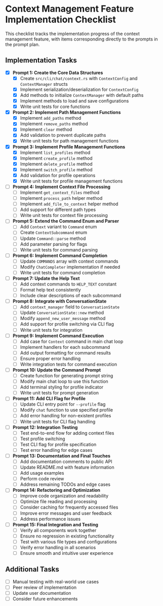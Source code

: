 # Context Management Feature Implementation Checklist

This checklist tracks the implementation progress of the context management feature, with items corresponding directly to the prompts in the prompt plan.

## Implementation Tasks

- [x] **Prompt 1: Create the Core Data Structures**
  - [x] Create `src/cli/chat/context.rs` with `ContextConfig` and `ContextManager` structs
  - [x] Implement serialization/deserialization for `ContextConfig`
  - [x] Add methods to initialize `ContextManager` with default paths
  - [x] Implement methods to load and save configurations
  - [x] Write unit tests for core functions

- [x] **Prompt 2: Implement Path Management Functions**
  - [x] Implement `add_paths` method
  - [x] Implement `remove_paths` method
  - [x] Implement `clear` method
  - [x] Add validation to prevent duplicate paths
  - [x] Write unit tests for path management functions

- [x] **Prompt 3: Implement Profile Management Functions**
  - [x] Implement `list_profiles` method
  - [x] Implement `create_profile` method
  - [x] Implement `delete_profile` method
  - [x] Implement `switch_profile` method
  - [x] Add validation for profile operations
  - [x] Write unit tests for profile management functions

- [ ] **Prompt 4: Implement Context File Processing**
  - [ ] Implement `get_context_files` method
  - [ ] Implement `process_path` helper method
  - [ ] Implement `add_file_to_context` helper method
  - [ ] Add support for different path types
  - [ ] Write unit tests for context file processing

- [ ] **Prompt 5: Extend the Command Enum and Parser**
  - [ ] Add `Context` variant to `Command` enum
  - [ ] Create `ContextSubcommand` enum
  - [ ] Update `Command::parse` method
  - [ ] Add parameter parsing for flags
  - [ ] Write unit tests for command parsing

- [ ] **Prompt 6: Implement Command Completion**
  - [ ] Update `COMMANDS` array with context commands
  - [ ] Modify `ChatCompleter` implementation if needed
  - [ ] Write unit tests for command completion

- [ ] **Prompt 7: Update the Help Text**
  - [ ] Add context commands to `HELP_TEXT` constant
  - [ ] Format help text consistently
  - [ ] Include clear descriptions of each subcommand

- [ ] **Prompt 8: Integrate with ConversationState**
  - [ ] Add `context_manager` field to `ConversationState`
  - [ ] Update `ConversationState::new` method
  - [ ] Modify `append_new_user_message` method
  - [ ] Add support for profile switching via CLI flag
  - [ ] Write unit tests for integration

- [ ] **Prompt 9: Implement Command Execution**
  - [ ] Add case for `Context` command in main chat loop
  - [ ] Implement handlers for each subcommand
  - [ ] Add output formatting for command results
  - [ ] Ensure proper error handling
  - [ ] Write integration tests for command execution

- [ ] **Prompt 10: Update the Command Prompt**
  - [ ] Create function for generating prompt string
  - [ ] Modify main chat loop to use this function
  - [ ] Add terminal styling for profile indicator
  - [ ] Write unit tests for prompt generation

- [ ] **Prompt 11: Add CLI Flag for Profile**
  - [ ] Update CLI entry point for `--profile` flag
  - [ ] Modify `chat` function to use specified profile
  - [ ] Add error handling for non-existent profiles
  - [ ] Write unit tests for CLI flag handling

- [ ] **Prompt 12: Integration Testing**
  - [ ] Test end-to-end flow for adding context files
  - [ ] Test profile switching
  - [ ] Test CLI flag for profile specification
  - [ ] Test error handling for edge cases

- [ ] **Prompt 13: Documentation and Final Touches**
  - [ ] Add documentation comments to public API
  - [ ] Update README.md with feature information
  - [ ] Add usage examples
  - [ ] Perform code review
  - [ ] Address remaining TODOs and edge cases

- [ ] **Prompt 14: Refactoring and Optimization**
  - [ ] Improve code organization and readability
  - [ ] Optimize file reading and processing
  - [ ] Consider caching for frequently accessed files
  - [ ] Improve error messages and user feedback
  - [ ] Address performance issues

- [ ] **Prompt 15: Final Integration and Testing**
  - [ ] Verify all components work together
  - [ ] Ensure no regression in existing functionality
  - [ ] Test with various file types and configurations
  - [ ] Verify error handling in all scenarios
  - [ ] Ensure smooth and intuitive user experience

## Additional Tasks

- [ ] Manual testing with real-world use cases
- [ ] Peer review of implementation
- [ ] Update user documentation
- [ ] Consider future enhancements
